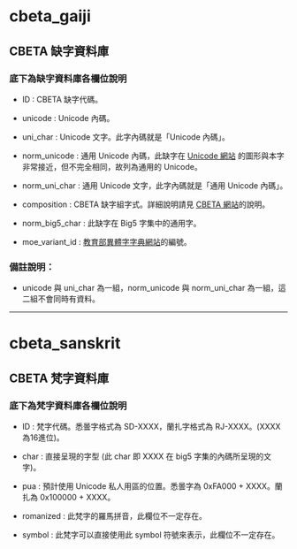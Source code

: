 # cbeta_gaiji 

## CBETA 缺字資料庫

### 底下為缺字資料庫各欄位說明

* ID : CBETA 缺字代碼。

* unicode : Unicode 內碼。

* uni_char : Unicode 文字。此字內碼就是「Unicode 內碼」。

* norm_unicode : 通用 Unicode 內碼，此缺字在 [Unicode 網站](http://www.unicode.org/charts/unihan.html "Unicode UniHan") 的圖形與本字非常接近，但不完全相同，故列為通用的 Unicode。

* norm_uni_char : 通用 Unicode 文字，此字內碼就是「通用 Unicode 內碼」。

* composition : CBETA 缺字組字式。詳細說明請見 [CBETA 網站](http://www.cbeta.org/format/rare-rule.php "CBETA 組字式基本規則")的說明。

* norm_big5_char : 此缺字在 Big5 字集中的通用字。

* moe_variant_id : [教育部異體字字典網站](http://dict.variants.moe.edu.tw/variants/rbt/home.do "教育部異體字字典")的編號。

### 備註說明：

* unicode 與 uni_char 為一組，norm_unicode 與 norm_uni_char 為一組，這二組不會同時有資料。

---

# cbeta_sanskrit

## CBETA 梵字資料庫

### 底下為梵字資料庫各欄位說明

* ID : 梵字代碼。悉曇字格式為 SD-XXXX，蘭扎字格式為 RJ-XXXX。(XXXX 為16進位)。

* char : 直接呈現的字型 (此 char 即 XXXX 在 big5 字集的內碼所呈現的文字)。

* pua : 預計使用 Unicode 私人用區的位置。悉曇字為 0xFA000 + XXXX。蘭扎為 0x100000 + XXXX。

* romanized : 此梵字的羅馬拼音，此欄位不一定存在。

* symbol : 此梵字可以直接使用此 symbol 符號來表示，此欄位不一定存在。
